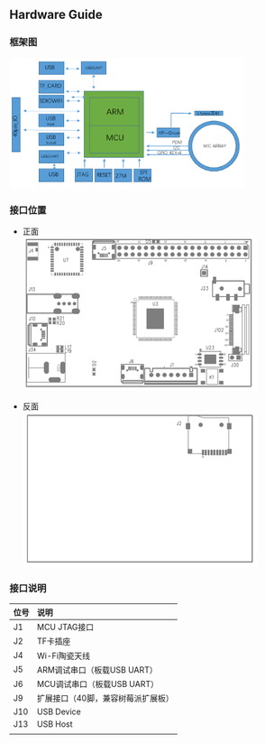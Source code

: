 ## Hardware Guide

### 框架图

![](/assets/diagram.png)

### 接口位置

* 正面  
  ![](/assets/top.png)

* 反面  
  ![](/assets/bottom.png)

### 接口说明

| 位号 | 说明 |
| :--- | :--- |
| J1 | MCU JTAG接口 |
| J2 | TF卡插座 |
| J4 | Wi-Fi陶瓷天线 |
| J5 | ARM调试串口（板载USB UART） |
| J6 | MCU调试串口（板载USB UART） |
| J9 | 扩展接口（40脚，兼容树莓派扩展板） |
| J10 | USB Device |
| J13 | USB Host |
|  |  |



